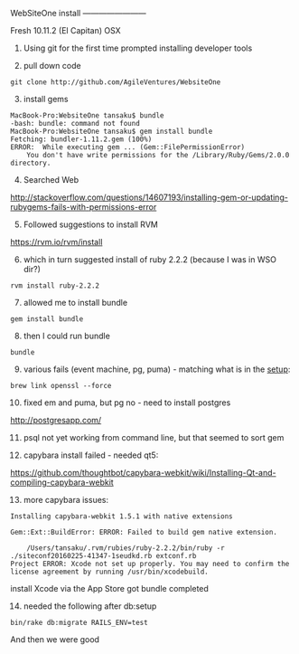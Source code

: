WebSiteOne install
————————

Fresh 10.11.2 (El Capitan) OSX

1) Using git for the first time prompted installing developer tools

2) pull down code

```
git clone http://github.com/AgileVentures/WebsiteOne
```

3) install gems

```
MacBook-Pro:WebsiteOne tansaku$ bundle
-bash: bundle: command not found
MacBook-Pro:WebsiteOne tansaku$ gem install bundle
Fetching: bundler-1.11.2.gem (100%)
ERROR:  While executing gem ... (Gem::FilePermissionError)
    You don't have write permissions for the /Library/Ruby/Gems/2.0.0 directory.
```

4) Searched Web

http://stackoverflow.com/questions/14607193/installing-gem-or-updating-rubygems-fails-with-permissions-error

5) Followed suggestions to install RVM

https://rvm.io/rvm/install

6) which in turn suggested install of ruby 2.2.2 (because I was in WSO dir?)

```
rvm install ruby-2.2.2
```

7) allowed me to install bundle

```
gem install bundle
```

8) then I could run bundle

```
bundle
```

9) various fails (event machine, pg, puma) - matching what is in the [setup](../project_setup.md):

```
brew link openssl --force
```

10. fixed em and puma, but pg no - need to install postgres

http://postgresapp.com/

11. psql not yet working from command line, but that seemed to sort gem

12. capybara install failed - needed qt5: 

https://github.com/thoughtbot/capybara-webkit/wiki/Installing-Qt-and-compiling-capybara-webkit

13. more capybara issues:

```
Installing capybara-webkit 1.5.1 with native extensions

Gem::Ext::BuildError: ERROR: Failed to build gem native extension.

    /Users/tansaku/.rvm/rubies/ruby-2.2.2/bin/ruby -r ./siteconf20160225-41347-1seudkd.rb extconf.rb
Project ERROR: Xcode not set up properly. You may need to confirm the license agreement by running /usr/bin/xcodebuild.
```

install Xcode via the App Store got bundle completed

14. needed the following after db:setup

```
bin/rake db:migrate RAILS_ENV=test
```

And then we were good

